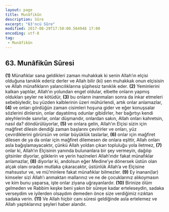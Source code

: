 ```yaml
---
layout: page
title: Munâfikûn
description: Sûre
excerpt: "63'ncü Sûre"
modified: 2017-08-29T17:50:00.564948 17:00
encoding: utf-8
tag: 
 - Munâfikûn
---
```


## 63. Munâfikûn Sûresi

**(1)** Münafıklar sana geldikleri zaman  muhakkak ki senin Allah’ın elçisi olduğuna tanıklık ederiz derler ve Allah bilir (ki) sen muhakkak onun elçisisin ve Allah münafıkların yalancılıklarına şüphesiz tanıklık eder.
**(2)** Yeminlerini kalkan yaptılar, Allah’ın yolundan engel oldular, elbette onların yapmış oldukları şeyler ne kötüdür, 
**(3)** bu onların inanmaları sonra da inkar etmeleri sebebiyledir, bu yüzden kalblerinin üzeri mühürlendi, artık onlar anlamazlar,
**(4)** ve onları gördüğün zaman cisimleri hoşuna gider ve eğer konuşsalar sözlerini dinlersin, onlar dayatılmış odunlar gibidirler, her bağırtıyı kendi aleyhlerinde sanırlar, onlar düşmandır, onlardan sakın, Allah onları kahretsin, nasıl da? döndürülüyorlar,
**(5)** ve onlara gelin, Allah’ın Elçisi sizin için mağfiret dilesin dendiği zaman başlarını çevirirler ve onları, yüz çevirdiklerini görürsün ve onlar büyüklük taslarlar,
**(6)** onlar için mağfiret dilesen de ya da onlar için mağfiret dilemesen de onlara eşittir, Allah onları asla bağışlamayacaktır, çünkü Allah yoldan çıkan topluluğu yola iletmez,
**(7)** onlar ki, Allah’ın Elçisinin yanında bulunanlara bir şey vermeyin, dağılıp gitsinler diyorlar, göklerin ve yerin hazineleri Allah’ındır fakat münafıklar anlamazlar,
**(8)** diyorlar ki, andolsun eğer Medine’ye dönersek üstün olan alçak olanı oradan mutlaka çıkaracaktır, üstünlük Allah’a ve Elçisine mahsustur ve, ve mü’minlere fakat münafıklar bilmezler.
**(9)** Ey inanan(lar) kimseler sizi Allah’ı anmaktan mallarınız ve ne de çocuklarınız alıkoymasın ve kim bunu yaparsa, işte onlar ziyana uğrayanlardır.
****(10)**** Birinize ölüm gelmeden ve Rabbim keşke beni yakın bir süreye kadar erteleseydin, sadaka verseydim ve iyilerden olsaydım demeden önce size verdiğimiz rızıktan sadaka verin.
****(11)**** Ve Allah hiçbir canı süresi geldiğinde asla ertelemez ve Allah yaptıklarınız şeyleri haber alandır.
